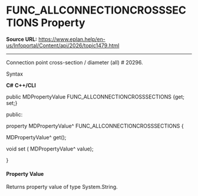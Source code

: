# FUNC_ALLCONNECTIONCROSSSECTIONS Property

**Source URL:** https://www.eplan.help/en-us/Infoportal/Content/api/2026/topic1479.html

---

Connection point cross-section / diameter (all) # 20296.

Syntax

**C#**
**C++/CLI**


public MDPropertyValue FUNC_ALLCONNECTIONCROSSSECTIONS {get; set;}

public:

property MDPropertyValue^ FUNC_ALLCONNECTIONCROSSSECTIONS {

   MDPropertyValue^ get();

   void set (    MDPropertyValue^ value);

}


#### Property Value

Returns property value of type System.String.
